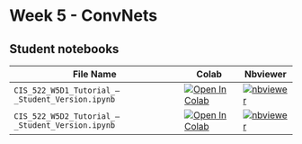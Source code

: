 # Week 5 - ConvNets

## Student notebooks

| File Name                                       | Colab                                                                                                                                                                                                                                           | Nbviewer                                                                                                                                                                                                                                                                 |
| ----------------------------------------------- | ----------------------------------------------------------------------------------------------------------------------------------------------------------------------------------------------------------------------------------------------- | ------------------------------------------------------------------------------------------------------------------------------------------------------------------------------------------------------------------------------------------------------------------------ |
| `CIS_522_W5D1_Tutorial_–_Student_Version.ipynb` | [![Open In Colab](https://colab.research.google.com/assets/colab-badge.svg?style=for-the-badge)](https://colab.research.google.com/github/CIS-522/course-content/blob/main/W05_ConvNets/students/CIS_522_W5D1_Tutorial_–_Student_Version.ipynb) | [![nbviewer](https://img.shields.io/badge/render-nbviewer-orange.svg?style=for-the-badge)](https://nbviewer.jupyter.org/github/CIS-522/course-content/blob/main/W05_ConvNets/students/CIS_522_W5D1_Tutorial_–_Student_Version.ipynb?flush_cache=true) |
| `CIS_522_W5D2_Tutorial_–_Student_Version.ipynb` | [![Open In Colab](https://colab.research.google.com/assets/colab-badge.svg?style=for-the-badge)](https://colab.research.google.com/github/CIS-522/course-content/blob/main/W05_ConvNets/students/CIS_522_W5D2_Tutorial_–_Student_Version.ipynb) | [![nbviewer](https://img.shields.io/badge/render-nbviewer-orange.svg?style=for-the-badge)](https://nbviewer.jupyter.org/github/CIS-522/course-content/blob/main/W05_ConvNets/students/CIS_522_W5D2_Tutorial_–_Student_Version.ipynb?flush_cache=true) |

